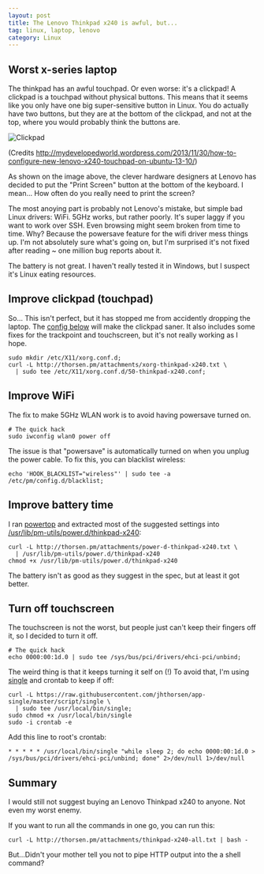 ```yaml
---
layout: post
title: The Lenovo Thinkpad x240 is awful, but...
tag: linux, laptop, lenovo
category: Linux
---
```


## Worst x-series laptop

The thinkpad has an awful touchpad. Or even worse: it's a clickpad! A
clickpad is a touchpad without physical buttons. This means that it seems like
you only have one big super-sensitive button in Linux. You do actually have
two buttons, but they are at the bottom of the clickpad, and not at the top,
where you would probably think the buttons are.

![Clickpad](http://mydevelopedworld.files.wordpress.com/2013/11/clickpad-lenovo-x240.jpg)

(Credits
http://mydevelopedworld.wordpress.com/2013/11/30/how-to-configure-new-lenovo-x240-touchpad-on-ubuntu-13-10/)

As shown on the image above, the clever hardware designers at Lenovo has
decided to put the "Print Screen" button at the bottom of the keyboard. I
mean... How often do you really need to print the screen?

The most anoying part is probably not Lenovo's mistake, but simple bad Linux
drivers: WiFi. 5GHz works, but rather poorly. It's super laggy if you want to
work over SSH. Even browsing might seem broken from time to time. Why? Because
the powersave feature for the wifi driver mess things up. I'm not absolutely
sure what's going on, but I'm surprised it's not fixed after reading ~ one
million bug reports about it.

The battery is not great. I haven't really tested it in Windows, but I suspect
it's Linux eating resources.

## Improve clickpad (touchpad)

So... This isn't perfect, but it has stopped me from accidently dropping the
laptop. The [config below](http://thorsen.pm/attachments/xorg-thinkpad-x240.txt)
will make the clickpad saner. It also includes some fixes for the trackpoint
and touchscreen, but it's not really working as I hope.

    sudo mkdir /etc/X11/xorg.conf.d;
    curl -L http://thorsen.pm/attachments/xorg-thinkpad-x240.txt \
      | sudo tee /etc/X11/xorg.conf.d/50-thinkpad-x240.conf;

## Improve WiFi

The fix to make 5GHz WLAN work is to avoid having powersave turned on.

    # The quick hack
    sudo iwconfig wlan0 power off

The issue is that "powersave" is automatically turned on when you unplug the
power cable. To fix this, you can blacklist wireless:

    echo 'HOOK_BLACKLIST="wireless"' | sudo tee -a /etc/pm/config.d/blacklist;

## Improve battery time

I ran [powertop](https://01.org/powertop) and extracted most of the suggested
settings into
[/usr/lib/pm-utils/power.d/thinkpad-x240](http://thorsen.pm/attachments/power-d-thinkpad-x240.txt):

    curl -L http://thorsen.pm/attachments/power-d-thinkpad-x240.txt \
      | /usr/lib/pm-utils/power.d/thinkpad-x240
    chmod +x /usr/lib/pm-utils/power.d/thinkpad-x240

The battery isn't as good as they suggest in the spec, but at least it got
better.

## Turn off touchscreen

The touchscreen is not the worst, but people just can't keep their fingers off
it, so I decided to turn it off.

    # The quick hack
    echo 0000:00:1d.0 | sudo tee /sys/bus/pci/drivers/ehci-pci/unbind;

The weird thing is that it keeps turning it self on (!) To avoid that, I'm
using [single](https://raw.githubusercontent.com/jhthorsen/app-single/master/script/single)
and crontab to keep if off:

    curl -L https://raw.githubusercontent.com/jhthorsen/app-single/master/script/single \
      | sudo tee /usr/local/bin/single;
    sudo chmod +x /usr/local/bin/single
    sudo -i crontab -e

Add this line to root's crontab:

    * * * * * /usr/local/bin/single "while sleep 2; do echo 0000:00:1d.0 > /sys/bus/pci/drivers/ehci-pci/unbind; done" 2>/dev/null 1>/dev/null

## Summary

I would still not suggest buying an Lenovo Thinkpad x240 to anyone. Not even
my worst enemy.

If you want to run all the commands in one go, you can run this:

    curl -L http://thorsen.pm/attachments/thinkpad-x240-all.txt | bash -

But...Didn't your mother tell you not to pipe HTTP output into the a shell
command?
